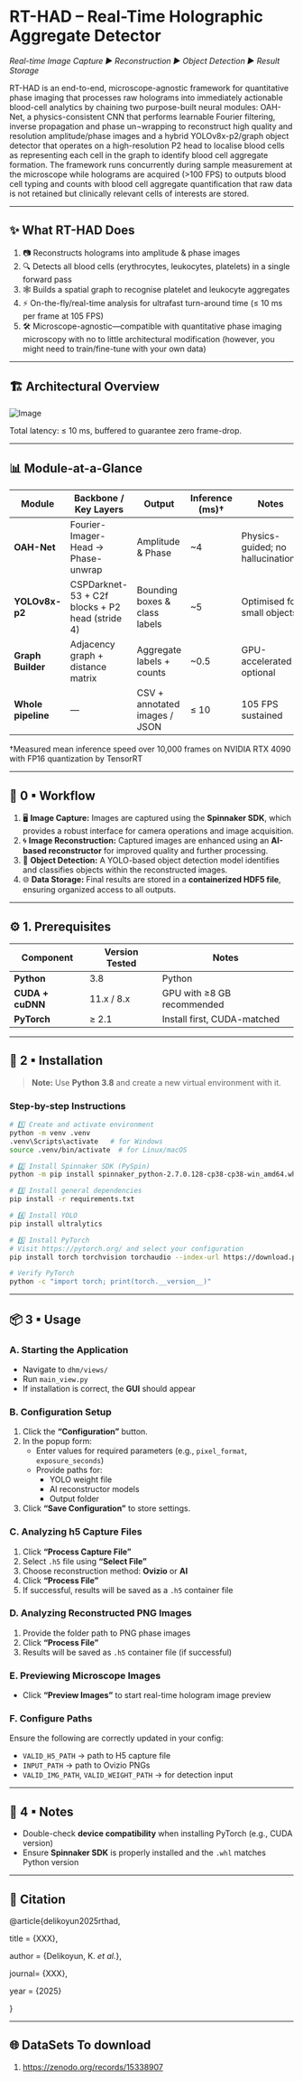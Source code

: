 # RT-HAD – Real-Time Holographic Aggregate Detector

_Real-time Image Capture ▶ Reconstruction ▶ Object Detection ▶ Result Storage_

RT-HAD is an end-to-end, microscope-agnostic framework for quantitative phase imaging that processes raw holograms into immediately actionable blood-cell analytics by chaining two purpose-built neural modules: OAH-Net, a physics-consistent CNN that performs learnable Fourier filtering, inverse propagation and phase un¬wrapping to reconstruct high quality and resolution amplitude/phase  images and a hybrid YOLOv8x-p2/graph object detector that operates on a high-resolution P2 head to localise blood cells as representing each cell in the graph to identify blood cell aggregate formation. The framework runs concurrently during sample measurement at the microscope while holograms are acquired (>100 FPS) to outputs blood cell typing and counts with blood cell aggregate quantification that raw data is not retained but clinically relevant cells of interests are stored. 

---

## ✨ What RT-HAD Does
1. 📷 Reconstructs holograms into amplitude & phase images	
2. 🔍 Detects all blood cells (erythrocytes, leukocytes, platelets) in a single forward pass	
3. 🕸️ Builds a spatial graph to recognise platelet and leukocyte aggregates	
4. ⚡ On-the-fly/real-time analysis for ultrafast turn-around time (≤ 10 ms per frame at 105 FPS)	
5. 🛠 Microscope-agnostic—compatible with quantitative phase imaging microscopy with no to little architectural modification (however, you might need to train/fine-tune with your own data)	

---

## 🏗 Architectural Overview

![Image](./architecturalOverview.jpg)

Total latency: ≤ 10 ms, buffered to guarantee zero frame-drop.

---

## 📊 Module-at-a-Glance

| **Module**        | **Backbone / Key Layers**                      | **Output**                        | **Inference (ms)†** | **Notes**                            |
|------------------|-----------------------------------------------|-----------------------------------|----------------------|--------------------------------------|
| **OAH-Net**       | Fourier-Imager-Head → Phase-unwrap             | Amplitude & Phase                 | ~4                   | Physics-guided; no hallucinations    |
| **YOLOv8x-p2**    | CSPDarknet-53 + C2f blocks + P2 head (stride 4) | Bounding boxes & class labels     | ~5                   | Optimised for small objects          |
| **Graph Builder** | Adjacency graph + distance matrix              | Aggregate labels + counts         | ~0.5                 | GPU-accelerated optional             |
| **Whole pipeline**| —                                             | CSV + annotated images / JSON     | ≤ 10                 | 105 FPS sustained                    |

†Measured mean inference speed over 10,000 frames on NVIDIA RTX 4090 with FP16 quantization by TensorRT

---


## 🧩 0 ▪ Workflow

1. 🖥️ **Image Capture:** Images are captured using the **Spinnaker SDK**, which provides a robust interface for camera operations and image acquisition.
2. 🌀 **Image Reconstruction:** Captured images are enhanced using an **AI-based reconstructor** for improved quality and further processing.
3. 🧠 **Object Detection:** A YOLO-based object detection model identifies and classifies objects within the reconstructed images.
4. 🌐 **Data Storage:** Final results are stored in a **containerized HDF5 file**, ensuring organized access to all outputs.

---

## ⚙️ 1. Prerequisites

| Component         | Version Tested   | Notes                        |
|------------------|------------------|------------------------------|
| **Python**        | 3.8               |  Python                     |
| **CUDA + cuDNN**  | 11.x / 8.x        | GPU with ≥8 GB recommended   |
| **PyTorch**       | ≥ 2.1             | Install first, CUDA-matched |

---

## 🚀 2 ▪ Installation

> **Note:** Use **Python 3.8** and create a new virtual environment with it.

### Step-by-step Instructions

```bash
# 1️⃣ Create and activate environment
python -m venv .venv
.venv\Scripts\activate   # for Windows
source .venv/bin/activate  # for Linux/macOS

# 2️⃣ Install Spinnaker SDK (PySpin)
python -m pip install spinnaker_python-2.7.0.128-cp38-cp38-win_amd64.whl

# 3️⃣ Install general dependencies
pip install -r requirements.txt

# 4️⃣ Install YOLO
pip install ultralytics

# 5️⃣ Install PyTorch
# Visit https://pytorch.org/ and select your configuration
pip install torch torchvision torchaudio --index-url https://download.pytorch.org/whl/cu118

# Verify PyTorch
python -c "import torch; print(torch.__version__)"
```

---

## 📦 3 ▪ Usage

### A. Starting the Application

- Navigate to `dhm/views/`
- Run `main_view.py`
- If installation is correct, the **GUI** should appear

### B. Configuration Setup

1. Click the **“Configuration”** button.
2. In the popup form:
   - Enter values for required parameters (e.g., `pixel_format`, `exposure_seconds`)
   - Provide paths for:
     - YOLO weight file
     - AI reconstructor models
     - Output folder
3. Click **“Save Configuration”** to store settings.

### C. Analyzing h5 Capture Files

1. Click **“Process Capture File”**
2. Select `.h5` file using **“Select File”**
3. Choose reconstruction method: **Ovizio** or **AI**
4. Click **“Process File”**
5. If successful, results will be saved as a `.h5` container file

### D. Analyzing Reconstructed PNG Images

1. Provide the folder path to PNG phase images
2. Click **“Process File”**
3. Results will be saved as `.h5` container file (if successful)

### E. Previewing Microscope Images

- Click **“Preview Images”** to start real-time hologram image preview

### F. Configure Paths

Ensure the following are correctly updated in your config:

- `VALID_H5_PATH` → path to H5 capture file
- `INPUT_PATH` → path to Ovizio PNGs
- `VALID_IMG_PATH`, `VALID_WEIGHT_PATH` → for detection input

---

## 📝 4 ▪ Notes

- Double-check **device compatibility** when installing PyTorch (e.g., CUDA version)
- Ensure **Spinnaker SDK** is properly installed and the `.whl` matches Python version

---

## 📑  Citation

@article{delikoyun2025rthad,

  title  = {XXX},

  author = {Delikoyun, K. *et al.*},

  journal= {XXX},

  year   = {2025}
  
}

---

## 🌐 DataSets To download

1. https://zenodo.org/records/15338907
